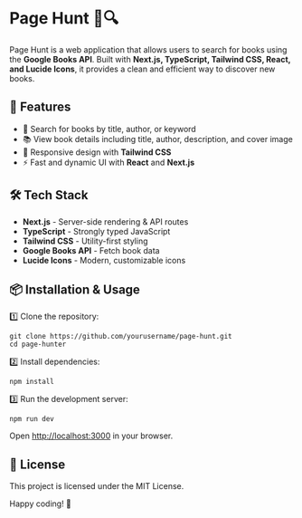 # Page Hunt 📖🔍

Page Hunt is a web application that allows users to search for books using the **Google Books API**. Built with **Next.js, TypeScript, Tailwind CSS, React, and Lucide Icons**, it provides a clean and efficient way to discover new books.

## 🚀 Features

- 🔎 Search for books by title, author, or keyword
- 📚 View book details including title, author, description, and cover image
- 🎨 Responsive design with **Tailwind CSS**
- ⚡ Fast and dynamic UI with **React** and **Next.js**

## 🛠 Tech Stack

- **Next.js** - Server-side rendering & API routes
- **TypeScript** - Strongly typed JavaScript
- **Tailwind CSS** - Utility-first styling
- **Google Books API** - Fetch book data
- **Lucide Icons** - Modern, customizable icons

## 📦 Installation & Usage

1️⃣ Clone the repository:

```
git clone https://github.com/yourusername/page-hunt.git
cd page-hunter
```

2️⃣ Install dependencies:

```
npm install
```

3️⃣ Run the development server:

```
npm run dev
```

Open [http://localhost:3000](http://localhost:3000) in your browser.

## 📜 License

This project is licensed under the MIT License.

Happy coding! 🚀
